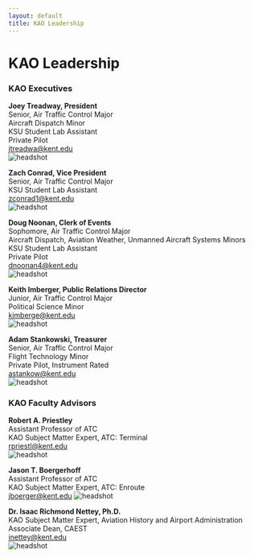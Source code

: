 ```yaml
---
layout: default
title: KAO Leadership
---
```

# KAO Leadership

### KAO Executives

__Joey Treadway, President__  
Senior, Air Traffic Control Major  
Aircraft Dispatch Minor  
KSU Student Lab Assistant   
Private Pilot   
[jtreadwa@kent.edu](mailto:jtreadwa@kent.edu)  
![headshot](/assets/images/leadership/Joey.jpg) 

__Zach Conrad, Vice President__  
Senior, Air Traffic Control Major  
KSU Student Lab Assistant  
[zconrad1@kent.edu](mailto:zconrad1@kent.edu)  
![headshot](/assets/images/leadership/ZC.jpg)

__Doug Noonan, Clerk of Events__  
Sophomore, Air Traffic Control Major  
Aircraft Dispatch, Aviation Weather, Unmanned Aircraft Systems Minors 
KSU Student Lab Assistant   
Private Pilot  
[dnoonan4@kent.edu](mailto:dnoonan4@kent.edu)  
![headshot](/assets/images/leadership/Doug.jpg)

__Keith Imberger, Public Relations Director__  
Junior, Air Traffic Control Major  
Political Science Minor  
[kimberge@kent.edu](mailto:kimberge@kent.edu)  
![headshot](/assets/images/leadership/Keith.jpg)

__Adam Stankowski, Treasurer__  
Senior, Air Traffic Control Major   
Flight Technology Minor  
Private Pilot, Instrument Rated  
[astankow@kent.edu](mailto:astankow@kent.edu)  
![headshot](/assets/images/leadership/Adam.jpg)



<!-- __, Freshman Class Representative__  
Freshman, Air Traffic Control Major
[@kent.edu](mailto:@kent.edu)
![headshot](/assets/images/leadership/XX.jpg)  

__, Sophomore Class Representative__  
Sophomore, Air Traffic Control Major  
[@kent.edu](mailto:@kent.edu)  
![headshot](/assets/images/leadership/XX.jpg) -->



### KAO Faculty Advisors

__Robert A. Priestley__  
Assistant Professor of ATC  
KAO Subject Matter Expert, ATC: Terminal  
[rpriestl@kent.edu](mailto:rpriestl@kent.edu)  
![headshot](/assets/images/leadership/RP.jpg)

__Jason T. Boergerhoff__  
Assistant Professor of ATC  
KAO Subject Matter Expert, ATC: Enroute  
[jboerger@kent.edu](mailto:jboerger@kent.edu)
![headshot](/assets/images/leadership/JB.jpg)

__Dr. Isaac Richmond Nettey, Ph.D.__  
KAO Subject Matter Expert, Aviation History and Airport Administration  
Associate Dean, CAEST  
[inettey@kent.edu](mailto:inettey@kent.edu)  
![headshot](/assets/images/leadership/IN.jpg)
